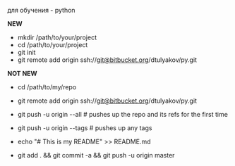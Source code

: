 для обучения - python

**NEW**
* mkdir /path/to/your/project
* cd /path/to/your/project
* git init
* git remote add origin ssh://git@bitbucket.org/dtulyakov/py.git
 
**NOT NEW**
* cd /path/to/my/repo
* git remote add origin ssh://git@bitbucket.org/dtulyakov/py.git
* git push -u origin --all # pushes up the repo and its refs for the first time
* git push -u origin --tags # pushes up any tags

* echo "# This is my README" >> README.md
* git add . && git commit -a && git push -u origin master